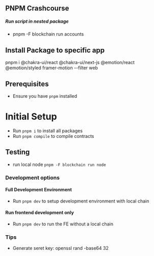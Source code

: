
## PNPM Crashcourse

##### Run script in nested package
- pnpm -F blockchain run accounts

## Install Package to specific app
pnpm i @chakra-ui/react @chakra-ui/next-js @emotion/react @emotion/styled framer-motion --filter web




## Prerequisites
- Ensure you have `pnpm` installed

# Initial Setup

- Run `pnpm i` to install all packages
- Run `pnpm compile` to compile contracts


## Testing



- run local node `pnpm -F blockchain run node`

### Development options

#### Full Development Environment
- Run `pnpm dev` to setup development environment with local chain

#### Run frontend development only
- Run `pnpm dev` to run the FE without a local chain


### Tips

- Generate seret key: openssl rand -base64 32